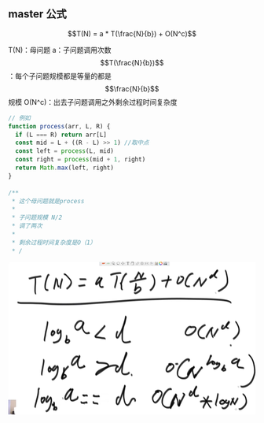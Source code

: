 ## master 公式

$$T(N) = a * T(\frac{N}{b}) + O(N^c)$$

T(N)：母问题
a：子问题调用次数
$$T(\frac{N}{b})$$：每个子问题规模都是等量的都是$$\frac{N}{b}$$规模
O(N^c)：出去子问题调用之外剩余过程时间复杂度

```js
// 例如
function process(arr, L, R) {
  if (L === R) return arr[L]
  const mid = L + ((R - L) >> 1) //取中点
  const left = process(L, mid)
  const right = process(mid + 1, right)
  return Math.max(left, right)
}

/**
 * 这个母问题就是process
 *
 * 子问题规模 N/2
 * 调了两次
 *
 * 剩余过程时间复杂度是O（1）
 * /
```

![](/img/master%E5%85%AC%E5%BC%8F%E6%B1%82%E6%97%B6%E9%97%B4%E5%A4%8D%E6%9D%82%E5%BA%A6.png)
